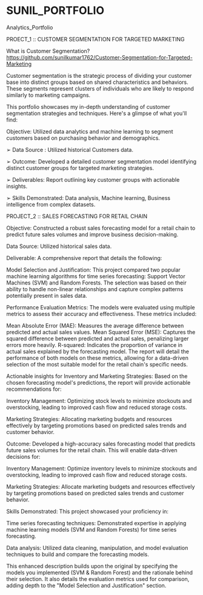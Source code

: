 # SUNIL_PORTFOLIO
Analytics_Portfolio

PROECT_1 ::  CUSTOMER SEGMENTATION FOR TARGETED MARKETING

What is Customer Segmentation?    https://github.com/sunilkumar1762/Customer-Segmentation-for-Targeted-Marketing

Customer segmentation is the strategic process of dividing your customer base into distinct groups based on shared characteristics and behaviors. These segments represent clusters of individuals who are likely to respond similarly to marketing campaigns.
 
This portfolio showcases my in-depth understanding of customer segmentation strategies and techniques. Here's a glimpse of what you'll find:

Objective: Utilized data analytics and machine learning to segment customers based on purchasing behavior and demographics.

➢ Data Source : Utilized historical Customers data.

➢ Outcome: Developed a detailed customer segmentation model identifying distinct customer groups for targeted marketing strategies.

➢ Deliverables: Report outlining key customer groups with actionable insights.

➢ Skills Demonstrated: Data analysis, Machine learning, Business intelligence from complex datasets.


PROJECT_2 ::  SALES FORECASTING FOR RETAIL CHAIN

Objective: Constructed a robust sales forecasting model for a retail chain to predict future sales volumes and improve business decision-making.

Data Source: Utilized historical sales data.

Deliverable: A comprehensive report that details the following:

Model Selection and Justification: This project compared two popular machine learning algorithms for time series forecasting: Support Vector Machines (SVM) and Random Forests. The selection was based on their ability to handle non-linear relationships and capture complex patterns potentially present in sales data.

Performance Evaluation Metrics: The models were evaluated using multiple metrics to assess their accuracy and effectiveness. These metrics included:

Mean Absolute Error (MAE): Measures the average difference between predicted and actual sales values.
Mean Squared Error (MSE): Captures the squared difference between predicted and actual sales, penalizing larger errors more heavily.
R-squared: Indicates the proportion of variance in actual sales explained by the forecasting model.
The report will detail the performance of both models on these metrics, allowing for a data-driven selection of the most suitable model for the retail chain's specific needs.

Actionable insights for Inventory and Marketing Strategies: Based on the chosen forecasting model's predictions, the report will provide actionable recommendations for:

Inventory Management: Optimizing stock levels to minimize stockouts and overstocking, leading to improved cash flow and reduced storage costs.

Marketing Strategies: Allocating marketing budgets and resources effectively by targeting promotions based on predicted sales trends and customer behavior.

Outcome: Developed a high-accuracy sales forecasting model that predicts future sales volumes for the retail chain. This will enable data-driven decisions for:

Inventory Management: Optimize inventory levels to minimize stockouts and overstocking, leading to improved cash flow and reduced storage costs.

Marketing Strategies: Allocate marketing budgets and resources effectively by targeting promotions based on predicted sales trends and customer behavior.

Skills Demonstrated: This project showcased your proficiency in:

Time series forecasting techniques: Demonstrated expertise in applying machine learning models (SVM and Random Forests) for time series forecasting.

Data analysis: Utilized data cleaning, manipulation, and model evaluation techniques to build and compare the forecasting models.

This enhanced description builds upon the original by specifying the  models you implemented (SVM & Random Forest) and the rationale behind their selection. It also details the evaluation metrics used for comparison, adding depth to the "Model Selection and Justification" section.




